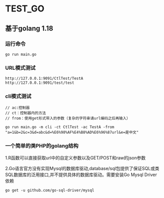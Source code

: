 # TEST_GO
## 基于golang 1.18

### 运行命令
```
go run main.go
```

### URL模式测试
```
http://127.0.0.1:9091/CtlTest/TestA
http://127.0.0.1:9091/test/test
```

### cli模式测试
```
// ac:控制器
// ct：控制器内的方法
// from：使用get形式带入的参数（复杂的字符串请url编码之后再输入）

go run main.go -m cli -ct CtlTest -ac TestA -from "a=1&b=2&c=3&d=abc&d=%E6%98%AF%E4%B8%AD%E6%96%87url&e=是中文"
```

### 一个简单的类PHP的golang结构
1.R函数可以直接获取url中的自定义参数以及GET/POST和raw的json参数

2.Go语言官方没有实现Mysql的数据库驱动,database/sql包提供了保证SQL或类SQL数据库的泛用接口,并不提供具体的数据库驱动。需要安装Go Mysql Driver 依赖
```
go get -u github.com/go-sql-driver/mysql
```
 
